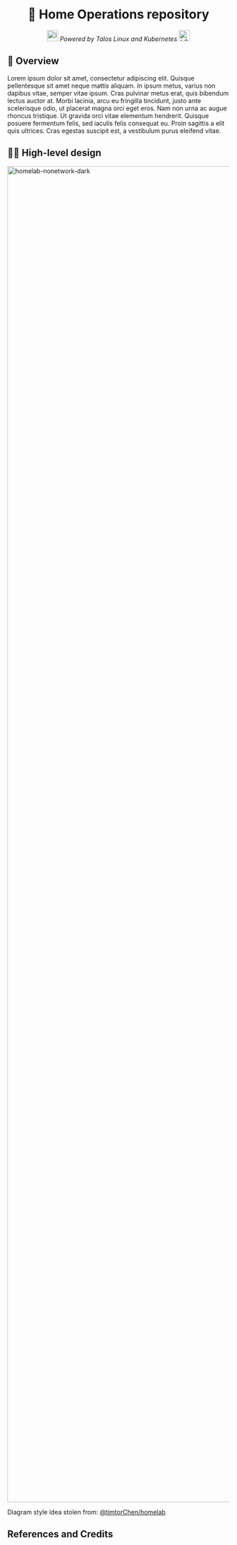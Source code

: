 <div align="center">
 <h1>🚧 Home Operations repository</h1>
 <img width="25" alt="image" src="https://github.com/user-attachments/assets/d5e0dfd9-6861-40b1-82d9-df38601817a8"/>
 <i>Powered by Talos Linux and Kubernetes </i>
 <img width="25" alt="k8s" src="https://github.com/user-attachments/assets/f761962e-23d2-4164-84e7-2c2ea4e21995" />
</i>
</div>

## 🔨 Overview
Lorem ipsum dolor sit amet, consectetur adipiscing elit. Quisque pellentesque sit amet neque mattis aliquam. In ipsum metus, varius non dapibus vitae, semper vitae ipsum. Cras pulvinar metus erat, quis bibendum lectus auctor at. Morbi lacinia, arcu eu fringilla tincidunt, justo ante scelerisque odio, ut placerat magna orci eget eros. Nam non urna ac augue rhoncus tristique. Ut gravida orci vitae elementum hendrerit. Quisque posuere fermentum felis, sed iaculis felis consequat eu. Proin sagittis a elit quis ultrices. Cras egestas suscipit est, a vestibulum purus eleifend vitae.


## 🧑‍🎨 High-level design
<img width="4107" height="3024" alt="homelab-nonetwork-dark" src="https://github.com/user-attachments/assets/d66f7f14-afa5-494f-b5b9-de0c502f771a" />

Diagram style idea stolen from: [@timtorChen/homelab](https://github.com/timtorChen/homelab)

## References and Credits

